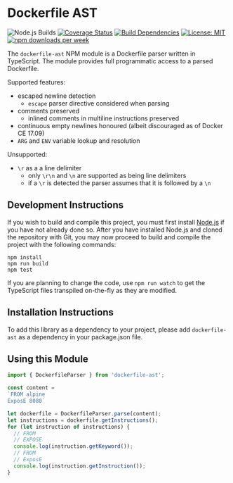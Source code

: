 # Dockerfile AST

![Node.js Builds](https://github.com/rcjsuen/dockerfile-ast/workflows/Node.js%20Builds/badge.svg?branch=master) [![Coverage Status](https://coveralls.io/repos/github/rcjsuen/dockerfile-ast/badge.svg?branch=master)](https://coveralls.io/github/rcjsuen/dockerfile-ast?branch=master) [![Build Dependencies](https://david-dm.org/rcjsuen/dockerfile-ast.svg)](https://david-dm.org/rcjsuen/dockerfile-ast) [![License: MIT](https://img.shields.io/badge/License-MIT-yellow.svg)](https://opensource.org/licenses/MIT) [![npm downloads per week](https://img.shields.io/npm/dw/dockerfile-ast.svg)](https://www.npmjs.com/package/dockerfile-ast)

The `dockerfile-ast` NPM module is a Dockerfile parser written in TypeScript.
The module provides full programmatic access to a parsed Dockerfile.

Supported features:
- escaped newline detection
  - `escape` parser directive considered when parsing
- comments preserved
  - inlined comments in multiline instructions preserved
- continuous empty newlines honoured (albeit discouraged as of Docker CE 17.09)
- `ARG` and `ENV` variable lookup and resolution

Unsupported:
- `\r` as a a line delimiter
  - only `\r\n` and `\n` are supported as being line delimiters
  - if a `\r` is detected the parser assumes that it is followed by a `\n`

## Development Instructions

If you wish to build and compile this project, you must first install [Node.js](https://nodejs.org/en/download/) if you have not already done so.
After you have installed Node.js and cloned the repository with Git, you may now proceed to build and compile the project with the following commands:

```
npm install
npm run build
npm test
```

If you are planning to change the code, use `npm run watch` to get the
TypeScript files transpiled on-the-fly as they are modified.

## Installation Instructions

To add this library as a dependency to your project, please add `dockerfile-ast` as a dependency in your package.json file.

## Using this Module

```TypeScript
import { DockerfileParser } from 'dockerfile-ast';

const content =
`FROM alpine
ExposE 8080`

let dockerfile = DockerfileParser.parse(content);
let instructions = dockerfile.getInstructions();
for (let instruction of instructions) {
  // FROM
  // EXPOSE
  console.log(instruction.getKeyword());
  // FROM
  // ExposE
  console.log(instruction.getInstruction());
}
```
